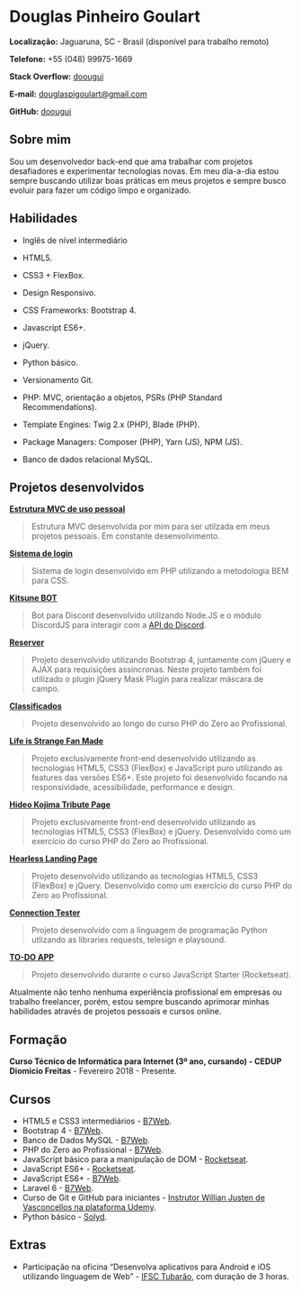 # Douglas Pinheiro Goulart

**Localização:** Jaguaruna, SC - Brasil (disponível para trabalho remoto)

**Telefone:** +55 (048) 99975-1669

**Stack Overflow:** [doougui](https://pt.stackoverflow.com/users/135449/doougui)

**E-mail:** douglaspigoulart@gmail.com

**GitHub:** [doougui](https://github.com/doougui)

## Sobre mim

Sou um desenvolvedor back-end que ama trabalhar com projetos desafiadores e experimentar tecnologias novas. Em meu dia-a-dia estou sempre buscando utilizar boas práticas em meus projetos e sempre busco evoluir para fazer um código limpo e organizado.


## Habilidades

* Inglês de nível intermediário

* HTML5.
* CSS3 + FlexBox.
* Design Responsivo.
* CSS Frameworks: Bootstrap 4.
* Javascript ES6+.
* jQuery.
* Python básico.
* Versionamento Git.
* PHP: MVC, orientação a objetos, PSRs (PHP Standard Recommendations).
* Template Engines: Twig 2.x (PHP), Blade (PHP).
* Package Managers: Composer (PHP), Yarn (JS), NPM (JS).
* Banco de dados relacional MySQL.


## Projetos desenvolvidos

**[Estrutura MVC de uso pessoal](https://github.com/doougui/estrutura_mvc)** 

>Estrutura MVC desenvolvida por mim para ser utilzada em meus projetos pessoais. Em constante desenvolvimento.

**[Sistema de login](https://github.com/doougui/login)** 

>Sistema de login desenvolvido em PHP utilizando a metodologia BEM para CSS.

**[Kitsune BOT](https://github.com/doougui/kitsune)** 

>Bot para Discord desenvolvido utilizando Node.JS e o módulo DiscordJS para interagir com a [API do Discord](https://discordapp.com/developers/docs/intro).

**[Reserver](https://github.com/doougui/reserver)** 

>Projeto desenvolvido utilizando Bootstrap 4, juntamente com jQuery e AJAX para requisições assíncronas. Neste projeto também foi utilizado o plugin jQuery Mask Plugin para realizar máscara de campo.

**[Classificados](https://github.com/doougui/classificados)** 

>Projeto desenvolvido ao longo do curso PHP do Zero ao Profissional.

**[Life is Strange Fan Made](https://github.com/doougui/life-is-strange-fan-made)**

>Projeto exclusivamente front-end desenvolvido utilizando as tecnologias HTML5, CSS3 (FlexBox) e JavaScript puro utilizando as features das versões ES6+. Este projeto foi desenvolvido focando na responsividade, acessibilidade, performance e design.

**[Hideo Kojima Tribute Page](https://github.com/doougui/kojima_tribute_page)**

>Projeto exclusivamente front-end desenvolvido utilizando as tecnologias HTML5, CSS3 (FlexBox) e jQuery. Desenvolvido como um exercício do curso PHP do Zero ao Profissional.

**[Hearless Landing Page](https://doougui.github.io/landing_page/)**

>Projeto desenvolvido utilizando as tecnologias HTML5, CSS3 (FlexBox) e jQuery. Desenvolvido como um exercício do curso PHP do Zero ao Profissional.

**[Connection Tester](https://github.com/doougui/connection-tester)**

>Projeto desenvolvido com a linguagem de programação Python utlizando as libraries requests, telesign e playsound.

**[TO-DO APP](https://github.com/doougui/to-do-app)**

>Projeto desenvolvido durante o curso JavaScript Starter (Rocketseat).

Atualmente não tenho nenhuma experiência profissional em empresas ou trabalho freelancer, porém, estou sempre buscando aprimorar minhas habilidades através de projetos pessoais e cursos online.


## Formação

**Curso Técnico de Informática para Internet (3º ano, cursando) - CEDUP Diomicio Freitas** - Fevereiro 2018 - Presente.


## Cursos

* HTML5 e CSS3 intermediários - [B7Web](https://b7web.com.br).
* Bootstrap 4 - [B7Web](https://b7web.com.br).
* Banco de Dados MySQL - [B7Web](https://b7web.com.br).
* PHP do Zero ao Profissional - [B7Web](https://b7web.com.br).
* JavaScript básico para a manipulação de DOM - [Rocketseat](https://rocketseat.com.br/).
* JavaScript ES6+ - [Rocketseat](https://rocketseat.com.br/).
* JavaScript ES6+ - [B7Web](https://b7web.com.br).
* Laravel 6 - [B7Web](https://b7web.com.br).
* Curso de Git e GitHub para iniciantes - [Instrutor Willian Justen de Vasconcellos na plataforma
Udemy](https://www.udemy.com/course/git-e-github-para-iniciantes/).
* Python básico - [Solyd](https://solyd.com.br/treinamentos/python-basico).


## Extras

* Participação na oficina “Desenvolva aplicativos para Android e iOS utilizando linguagem de Web” - [IFSC Tubarão](https://www.ifsc.edu.br/campus-tubarao), com duração de 3 horas.

